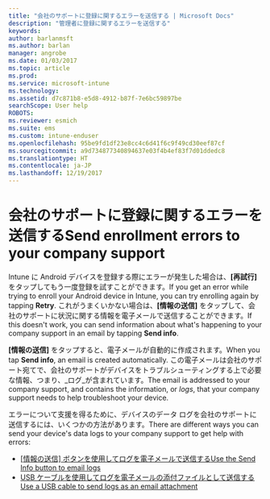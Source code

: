 ```yaml
---
title: "会社のサポートに登録に関するエラーを送信する | Microsoft Docs"
description: "管理者に登録に関するエラーを送信する"
keywords: 
author: barlanmsft
ms.author: barlan
manager: angrobe
ms.date: 01/03/2017
ms.topic: article
ms.prod: 
ms.service: microsoft-intune
ms.technology: 
ms.assetid: d7c871b8-e5d8-4912-b87f-7e6bc59897be
searchScope: User help
ROBOTS: 
ms.reviewer: esmich
ms.suite: ems
ms.custom: intune-enduser
ms.openlocfilehash: 95be9fd1df23e8cc4c6d41f6c9f49cd30eef87cf
ms.sourcegitcommit: a9d734877340894637e03f4b4ef83f7d01ddedc8
ms.translationtype: HT
ms.contentlocale: ja-JP
ms.lasthandoff: 12/19/2017
---
```

# <a name="send-enrollment-errors-to-your-company-support"></a><span data-ttu-id="eaec0-103">会社のサポートに登録に関するエラーを送信する</span><span class="sxs-lookup"><span data-stu-id="eaec0-103">Send enrollment errors to your company support</span></span>

<span data-ttu-id="eaec0-104">Intune に Android デバイスを登録する際にエラーが発生した場合は、**[再試行]** をタップしてもう一度登録を試すことができます。</span><span class="sxs-lookup"><span data-stu-id="eaec0-104">If you get an error while trying to enroll your Android device in Intune, you can try enrolling again by tapping **Retry**.</span></span> <span data-ttu-id="eaec0-105">これがうまくいかない場合は、**[情報の送信]** をタップして、会社のサポートに状況に関する情報を電子メールで送信することができます。</span><span class="sxs-lookup"><span data-stu-id="eaec0-105">If this doesn't work, you can send information about what's happening to your company support in an email by tapping **Send info**.</span></span>

<span data-ttu-id="eaec0-106">**[情報の送信]** をタップすると、電子メールが自動的に作成されます。</span><span class="sxs-lookup"><span data-stu-id="eaec0-106">When you tap **Send info**, an email is created automatically.</span></span> <span data-ttu-id="eaec0-107">この電子メールは会社のサポート宛てで、会社のサポートがデバイスをトラブルシューティングする上で必要な情報、つまり、_ログ_が含まれています。</span><span class="sxs-lookup"><span data-stu-id="eaec0-107">The email is addressed to your company support, and contains the information, or _logs_, that your company support needs to help troubleshoot your device.</span></span>

<span data-ttu-id="eaec0-108">エラーについて支援を得るために、デバイスのデータ ログを会社のサポートに送信するには、いくつかの方法があります。</span><span class="sxs-lookup"><span data-stu-id="eaec0-108">There are different ways you can send your device's data logs to your company support to get help with errors:</span></span>

- <span data-ttu-id="eaec0-109">[[情報の送信] ボタンを使用してログを電子メールで送信する](send-logs-to-your-it-admin-by-email-android.md)</span><span class="sxs-lookup"><span data-stu-id="eaec0-109">[Use the Send Info button to email logs](send-logs-to-your-it-admin-by-email-android.md)</span></span>
- [<span data-ttu-id="eaec0-110">USB ケーブルを使用してログを電子メールの添付ファイルとして送信する</span><span class="sxs-lookup"><span data-stu-id="eaec0-110">Use a USB cable to send logs as an email attachment</span></span>](send-logs-to-your-it-admin-using-cable-android.md)
